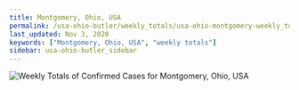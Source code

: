 ```yaml
---
title: Montgomery, Ohio, USA
permalink: /usa-ohio-butler/weekly_totals/usa-ohio-montgomery-weekly_totals.html
last_updated: Nov 3, 2020
keywords: ["Montgomery, Ohio, USA", "weekly totals"]
sidebar: usa-ohio-butler_sidebar
---
```


![Weekly Totals of Confirmed Cases for Montgomery, Ohio, USA](/covid_tracker/images/graphs/usa-ohio-montgomery-weekly_totals_graph.png)
